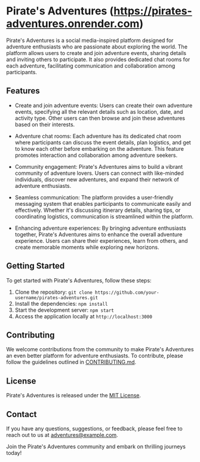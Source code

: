 # Pirate's Adventures (https://pirates-adventures.onrender.com)

Pirate's Adventures is a social media-inspired platform designed for adventure enthusiasts who are passionate about exploring the world. The platform allows users to create and join adventure events, sharing details and inviting others to participate. It also provides dedicated chat rooms for each adventure, facilitating communication and collaboration among participants.

## Features

- Create and join adventure events: Users can create their own adventure events, specifying all the relevant details such as location, date, and activity type. Other users can then browse and join these adventures based on their interests.

- Adventure chat rooms: Each adventure has its dedicated chat room where participants can discuss the event details, plan logistics, and get to know each other before embarking on the adventure. This feature promotes interaction and collaboration among adventure seekers.

- Community engagement: Pirate's Adventures aims to build a vibrant community of adventure lovers. Users can connect with like-minded individuals, discover new adventures, and expand their network of adventure enthusiasts.

- Seamless communication: The platform provides a user-friendly messaging system that enables participants to communicate easily and effectively. Whether it's discussing itinerary details, sharing tips, or coordinating logistics, communication is streamlined within the platform.

- Enhancing adventure experiences: By bringing adventure enthusiasts together, Pirate's Adventures aims to enhance the overall adventure experience. Users can share their experiences, learn from others, and create memorable moments while exploring new horizons.

## Getting Started

To get started with Pirate's Adventures, follow these steps:

1. Clone the repository: `git clone https://github.com/your-username/pirates-adventures.git`
2. Install the dependencies: `npm install`
3. Start the development server: `npm start`
4. Access the application locally at `http://localhost:3000`

## Contributing

We welcome contributions from the community to make Pirate's Adventures an even better platform for adventure enthusiasts. To contribute, please follow the guidelines outlined in [CONTRIBUTING.md](CONTRIBUTING.md).

## License

Pirate's Adventures is released under the [MIT License](LICENSE).

## Contact

If you have any questions, suggestions, or feedback, please feel free to reach out to us at [adventures@example.com](mailto:adventures@example.com).

Join the Pirate's Adventures community and embark on thrilling journeys today!
